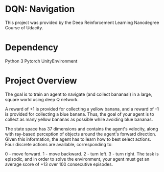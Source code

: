 # DQN: Navigation
This project was provided by the Deep Reinforcement Learning Nanodegree Course of Udacity.

# Dependency
Python 3
Pytorch
UnityEnvironment

# Project Overview
The goal is to train an agent to navigate (and collect bananas!) in a large, square world using deep Q network.

A reward of +1 is provided for collecting a yellow banana, and a reward of -1 is provided for collecting a blue banana. Thus, the goal of your agent is to collect as many yellow bananas as possible while avoiding blue bananas.

The state space has 37 dimensions and contains the agent's velocity, along with ray-based perception of objects around the agent's forward direction. Given this information, the agent has to learn how to best select actions. Four discrete actions are available, corresponding to:

0 - move forward.
1 - move backward.
2 - turn left.
3 - turn right.
The task is episodic, and in order to solve the environment, your agent must get an average score of +13 over 100 consecutive episodes.

